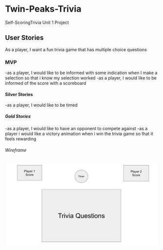 # Twin-Peaks-Trivia
Self-ScoringTrivia Unit 1 Project

## User Stories
As a player, I want a fun trivia game that has multiple choice questions

### MVP
-as a player, I would like to be informed with some indication when I make a selection so that i know my selection worked
-as a player, I would like to be informed of the score with a scoreboard

#### Silver Stories
-as a player, I would like to be timed

##### Gold Stories
-as a player, I would like to have an opponent to compete against
-as a player i would like a victory animation when i win the trivia game so that it feels rewarding

###### Wireframe
<img src="trivia-wireframe.png " alt="">
